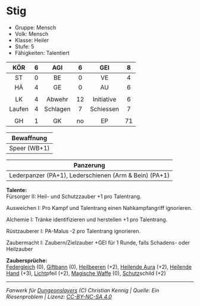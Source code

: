 # Stig  
- Gruppe: Mensch  
- Volk: Mensch  
- Klasse: Heiler  
- Stufe: 5  
- Fähigkeiten: Talentiert  


| KÖR | 6 | AGI | 6 | GEI | 8 |
| :-: | :-: | :-: | :-: | :-: | :-: |
| ST | 0 | BE | 0 | VE | 4 |
| HÄ | 4 | GE | 0 | AU | 6 |
|  |
| LK | 4 | Abwehr | 12 | Initiative | 6 |
| Laufen | 4 | Schlagen | 7 | Schiessen | 7 |
|  |
| GH | 1 | GK | no | EP | 71 |

| Bewaffnung |
| --- |
| Speer (WB+1) |


| Panzerung |
| --- |
| Lederpanzer (PA+1), Lederschienen (Arm & Bein) (PA+1) |


**Talente:**  
Fürsorger II: Heil- und Schutzzauber +1 pro Talentrang.

Ausweichen I: Pro Kampf und Talentrang einen Nahkampfangriff ignorieren.

Alchemie I: Tränke identifizieren und herstellen +1 pro Talentrang.

Rüstzauberer I: PA-Malus -2 pro Talentrang ignorieren.

Zaubermacht I: Zaubern/Zielzauber +GEI für 1 Runde, falls Schadens- oder Heilzauber


**Zaubersprüche:**  
[Federgleich](/grw/zauber/federgleich.md) (0), [Giftbann](/grw/zauber/giftbann.md) (0), [Heilbeeren](/grw/zauber/heilbeeren.md) (+2), [Heilende Aura](/grw/zauber/heilende-aura.md) (+2), [Heilende Hand](/grw/zauber/heilende-hand.md) (+3), [Licht](/grw/zauber/licht.md)pfeil (+2), [Magische Waffe](/grw/zauber/magische-waffe.md) (0), [Schutz](/fanwerk/zauber/schutz.md)schild (+2)




___
*Fanwerk für [Dungeonslayers](https://www.dungeonslayers.net/) (C) Christian Kennig | Quelle: Ein Riesenproblem | Lizenz: [CC-BY-NC-SA 4.0](https://creativecommons.org/licenses/by-nc-sa/4.0/deed.de)*